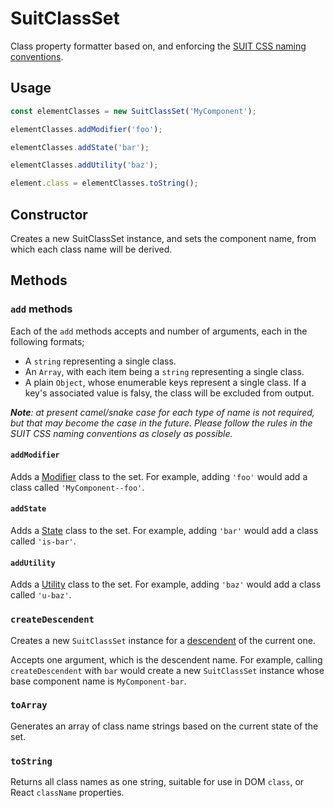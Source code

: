 # SuitClassSet

Class property formatter based on, and enforcing the [SUIT CSS naming conventions](https://github.com/suitcss/suit/blob/cb2adfea6ad26a2c6af9f2c1bc880e966854e709/doc/naming-conventions.md).

## Usage

```javascript
const elementClasses = new SuitClassSet('MyComponent');

elementClasses.addModifier('foo');

elementClasses.addState('bar');

elementClasses.addUtility('baz');

element.class = elementClasses.toString();
```

## Constructor

Creates a new SuitClassSet instance, and sets the component name, from which each class name will be derived.

## Methods

### `add` methods

Each of the `add` methods accepts and number of arguments, each in the following formats;

* A `string` representing a single class.
* An `Array`, with each item being a `string` representing a single class.
* A plain `Object`, whose enumerable keys represent a single class. If a key's associated value is falsy, the class will be excluded from output.

_**Note**: at present camel/snake case for each type of name is not required, but that may become the case in the future. Please follow the rules in the SUIT CSS naming conventions as closely as possible._

#### `addModifier`

Adds a [Modifier](https://github.com/suitcss/suit/blob/cb2adfea6ad26a2c6af9f2c1bc880e966854e709/doc/naming-conventions.md#componentname--modifiername) class to the set. For example, adding `'foo'` would add a class called `'MyComponent--foo'`.

#### `addState`

Adds a [State](https://github.com/suitcss/suit/blob/cb2adfea6ad26a2c6af9f2c1bc880e966854e709/doc/naming-conventions.md#componentnameis-stateofcomponent) class to the set. For example, adding `'bar'` would add a class called `'is-bar'`.

#### `addUtility`

Adds a [Utility](https://github.com/suitcss/suit/blob/cb2adfea6ad26a2c6af9f2c1bc880e966854e709/doc/naming-conventions.md#u-utilityname) class to the set. For example, adding `'baz'` would add a class called `'u-baz'`.

### `createDescendent`

Creates a new `SuitClassSet` instance for a [descendent](https://github.com/suitcss/suit/blob/cb2adfea6ad26a2c6af9f2c1bc880e966854e709/doc/naming-conventions.md#componentname-descendentname) of the current one.

Accepts one argument, which is the descendent name. For example, calling `createDescendent` with `bar` would create a new `SuitClassSet` instance whose base component name is `MyComponent-bar`.

### `toArray`

Generates an array of class name strings based on the current state of the set.

### `toString`

Returns all class names as one string, suitable for use in DOM `class`, or React `className` properties.
